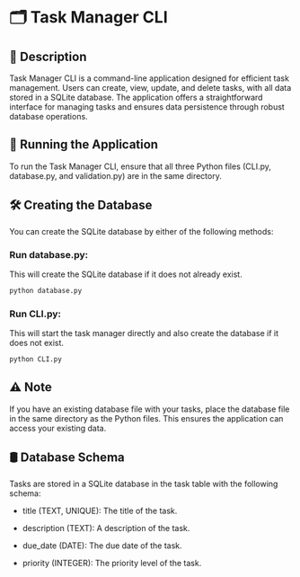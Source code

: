 # 🗂️ Task Manager CLI
## 📖 Description
Task Manager CLI is a command-line application designed for efficient task management. Users can create, view, update, and delete tasks, with all data stored in a SQLite database. The application offers a straightforward interface for managing tasks and ensures data persistence through robust database operations.

## 🚀 Running the Application
To run the Task Manager CLI, ensure that all three Python files (CLI.py, database.py, and validation.py) are in the same directory.

## 🛠️ Creating the Database
You can create the SQLite database by either of the following methods:

### Run database.py:
This will create the SQLite database if it does not already exist.
```bash
python database.py
```

### Run CLI.py:
This will start the task manager directly and also create the database if it does not exist.

```bash
python CLI.py
```

## ⚠️ Note
If you have an existing database file with your tasks, place the database file in the same directory as the Python files. This ensures the application can access your existing data.

## 🛢️ Database Schema
Tasks are stored in a SQLite database in the task table with the following schema:

* title (TEXT, UNIQUE): The title of the task.

* description (TEXT): A description of the task.

* due_date (DATE): The due date of the task.

* priority (INTEGER): The priority level of the task.

